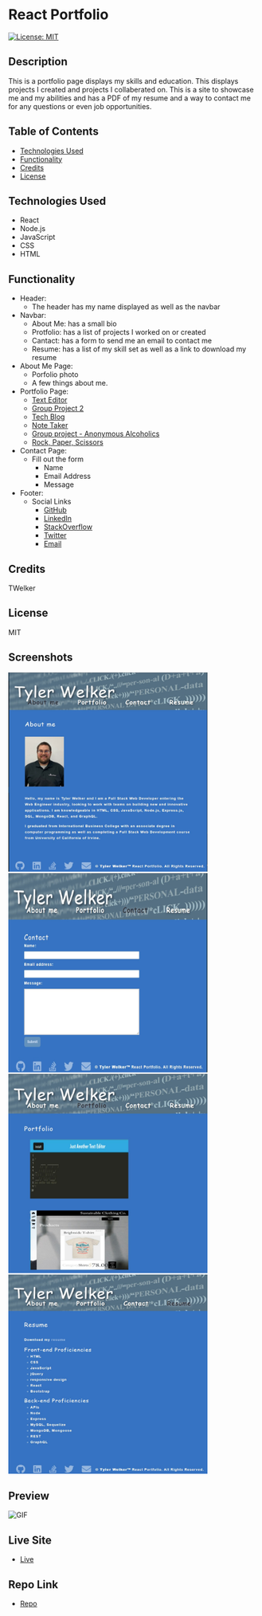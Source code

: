
# React Portfolio
[![License: MIT](https://img.shields.io/badge/License-MIT-yellow.svg)](https://opensource.org/licenses/MIT)
## Description
This is a portfolio page displays my skills and education. This displays projects I created and projects I collaberated on. This is a site to showcase me and my abilities and has a PDF of my resume and a way to contact me for any questions or even job opportunities.
## Table of Contents
- [Technologies Used](#technologies-used)
- [Functionality](#functionality)
- [Credits](#credits)
- [License](#license)
## Technologies Used
- React
- Node.js
- JavaScript
- CSS
- HTML
## Functionality
- Header:
    - The header has my name displayed as well as the navbar
- Navbar:
    - About Me: has a small bio
    - Protfolio: has a list of projects I worked on or created
    - Cantact: has a form to send me an email to contact me
    - Resume: has a list of my skill set as well as a link to download my resume
- About Me Page:
    - Porfolio photo
    - A few things about me.
- Portfolio Page:
    - [Text Editor](https://github.com/TWelk/TextEditor)
    - [Group Project 2](https://github.com/microjess/project2)
    - [Tech Blog](https://github.com/TWelk/TechBlog)
    - [Note Taker](https://github.com/TWelk/NoteTaker)
    - [Group project - Anonymous Alcoholics](https://github.com/grdnd/group-project)
    - [Rock, Paper, Scissors](https://github.com/TWelk/rpsproject)
- Contact Page:
    - Fill out the form
        - Name
        - Email Address
        - Message
- Footer:
    - Social Links
        - [GitHub](https://github.com/TWelk)
        - [LinkedIn](https://www.linkedin.com/in/tylerwelker297/)
        - [StackOverflow](https://stackoverflow.com/users/14720298/twelk)
        - [Twitter](https://twitter.com/TylerWelker11)
        - [Email](mailto:twelker08@gmail.com)
## Credits
TWelker
## License
MIT
## Screenshots
<img src="./src/assets/screenshots/AboutMe.jpg" alt="About Me Page" style="height: 400px; width:400px;"/><img src="./src/assets/screenshots/Contact.jpg" alt="Contact Page" style="height: 400px; width:400px;"/>  
<img src="./src/assets/screenshots/Portfolio.jpg" alt="Portgolio Page" style="height: 400px; width:400px;"/><img src="./src/assets/screenshots/Resume.jpg" alt="Contact Page" style="height: 400px; width:400px;"/>

## Preview
![GIF](./src/assets/Portfolio.gif)
## Live Site
* [Live](https://twelk.github.io/reactportforlio/)
## Repo Link
* [Repo](https://github.com/TWelk/reactportforlio)
